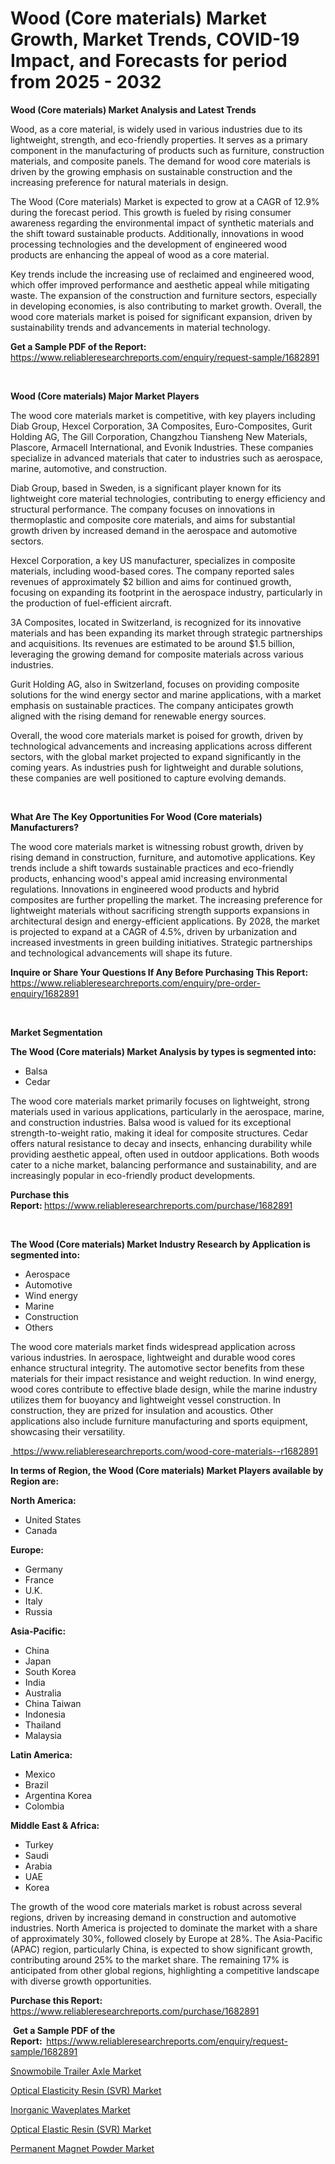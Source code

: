 <p><h1>Wood (Core materials) Market Growth, Market Trends, COVID-19 Impact, and Forecasts for period from 2025 - 2032</h1></p><p><strong>Wood (Core materials) Market Analysis and Latest Trends</strong></p>
<p><p>Wood, as a core material, is widely used in various industries due to its lightweight, strength, and eco-friendly properties. It serves as a primary component in the manufacturing of products such as furniture, construction materials, and composite panels. The demand for wood core materials is driven by the growing emphasis on sustainable construction and the increasing preference for natural materials in design. </p><p>The Wood (Core materials) Market is expected to grow at a CAGR of 12.9% during the forecast period. This growth is fueled by rising consumer awareness regarding the environmental impact of synthetic materials and the shift toward sustainable products. Additionally, innovations in wood processing technologies and the development of engineered wood products are enhancing the appeal of wood as a core material. </p><p>Key trends include the increasing use of reclaimed and engineered wood, which offer improved performance and aesthetic appeal while mitigating waste. The expansion of the construction and furniture sectors, especially in developing economies, is also contributing to market growth. Overall, the wood core materials market is poised for significant expansion, driven by sustainability trends and advancements in material technology.</p></p>
<p><strong>Get a Sample PDF of the Report:&nbsp;</strong> <a href="https://www.reliableresearchreports.com/enquiry/request-sample/1682891?utm_campaign=102&utm_medium=2&utm_source=Github&utm_content=ia&utm_term=26032025&utm_id=wood-core-materials">https://www.reliableresearchreports.com/enquiry/request-sample/1682891</a></p>
<p>&nbsp;</p>
<p><strong>Wood (Core materials) Major Market Players</strong></p>
<p><p>The wood core materials market is competitive, with key players including Diab Group, Hexcel Corporation, 3A Composites, Euro-Composites, Gurit Holding AG, The Gill Corporation, Changzhou Tiansheng New Materials, Plascore, Armacell International, and Evonik Industries. These companies specialize in advanced materials that cater to industries such as aerospace, marine, automotive, and construction.</p><p>Diab Group, based in Sweden, is a significant player known for its lightweight core material technologies, contributing to energy efficiency and structural performance. The company focuses on innovations in thermoplastic and composite core materials, and aims for substantial growth driven by increased demand in the aerospace and automotive sectors.</p><p>Hexcel Corporation, a key US manufacturer, specializes in composite materials, including wood-based cores. The company reported sales revenues of approximately $2 billion and aims for continued growth, focusing on expanding its footprint in the aerospace industry, particularly in the production of fuel-efficient aircraft.</p><p>3A Composites, located in Switzerland, is recognized for its innovative materials and has been expanding its market through strategic partnerships and acquisitions. Its revenues are estimated to be around $1.5 billion, leveraging the growing demand for composite materials across various industries.</p><p>Gurit Holding AG, also in Switzerland, focuses on providing composite solutions for the wind energy sector and marine applications, with a market emphasis on sustainable practices. The company anticipates growth aligned with the rising demand for renewable energy sources.</p><p>Overall, the wood core materials market is poised for growth, driven by technological advancements and increasing applications across different sectors, with the global market projected to expand significantly in the coming years. As industries push for lightweight and durable solutions, these companies are well positioned to capture evolving demands.</p></p>
<p>&nbsp;</p>
<p><strong>What Are The Key Opportunities For Wood (Core materials) Manufacturers?</strong></p>
<p><p>The wood core materials market is witnessing robust growth, driven by rising demand in construction, furniture, and automotive applications. Key trends include a shift towards sustainable practices and eco-friendly products, enhancing wood's appeal amid increasing environmental regulations. Innovations in engineered wood products and hybrid composites are further propelling the market. The increasing preference for lightweight materials without sacrificing strength supports expansions in architectural design and energy-efficient applications. By 2028, the market is projected to expand at a CAGR of 4.5%, driven by urbanization and increased investments in green building initiatives. Strategic partnerships and technological advancements will shape its future.</p></p>
<p><strong>Inquire or Share Your Questions If Any Before Purchasing This Report:</strong> <a href="https://www.reliableresearchreports.com/enquiry/pre-order-enquiry/1682891?utm_campaign=102&utm_medium=2&utm_source=Github&utm_content=ia&utm_term=26032025&utm_id=wood-core-materials">https://www.reliableresearchreports.com/enquiry/pre-order-enquiry/1682891</a></p>
<p>&nbsp;</p>
<p><strong>Market Segmentation</strong></p>
<p><strong>The Wood (Core materials) Market Analysis by types is segmented into:</strong></p>
<p><ul><li>Balsa</li><li>Cedar</li></ul></p>
<p><p>The wood core materials market primarily focuses on lightweight, strong materials used in various applications, particularly in the aerospace, marine, and construction industries. Balsa wood is valued for its exceptional strength-to-weight ratio, making it ideal for composite structures. Cedar offers natural resistance to decay and insects, enhancing durability while providing aesthetic appeal, often used in outdoor applications. Both woods cater to a niche market, balancing performance and sustainability, and are increasingly popular in eco-friendly product developments.</p></p>
<p><strong>Purchase this Report:&nbsp;</strong><a href="https://www.reliableresearchreports.com/purchase/1682891?utm_campaign=102&utm_medium=2&utm_source=Github&utm_content=ia&utm_term=26032025&utm_id=wood-core-materials">https://www.reliableresearchreports.com/purchase/1682891</a></p>
<p>&nbsp;</p>
<p><strong>The Wood (Core materials) Market Industry Research by Application is segmented into:</strong></p>
<p><ul><li>Aerospace</li><li>Automotive</li><li>Wind energy</li><li>Marine</li><li>Construction</li><li>Others</li></ul></p>
<p><p>The wood core materials market finds widespread application across various industries. In aerospace, lightweight and durable wood cores enhance structural integrity. The automotive sector benefits from these materials for their impact resistance and weight reduction. In wind energy, wood cores contribute to effective blade design, while the marine industry utilizes them for buoyancy and lightweight vessel construction. In construction, they are prized for insulation and acoustics. Other applications also include furniture manufacturing and sports equipment, showcasing their versatility.</p></p>
<p><a href="https://www.reliableresearchreports.com/wood-core-materials--r1682891?utm_campaign=102&utm_medium=2&utm_source=Github&utm_content=ia&utm_term=26032025&utm_id=wood-core-materials">&nbsp;https://www.reliableresearchreports.com/wood-core-materials--r1682891</a></p>
<p><strong>In terms of Region, the Wood (Core materials) Market Players available by Region are:</strong></p>
<p>
    <p> <strong> North America: </strong>
        <ul>
            <li>United States</li>
            <li>Canada</li>
        </ul>
        </p> 
    <p> <strong> Europe: </strong>
        <ul>
            <li>Germany</li>
            <li>France</li>
            <li>U.K.</li>
            <li>Italy</li>
            <li>Russia</li>
        </ul>
        </p> 
    <p> <strong> Asia-Pacific: </strong>
        <ul>
            <li>China</li>
            <li>Japan</li>
            <li>South Korea</li>
            <li>India</li>
            <li>Australia</li>
            <li>China Taiwan</li>
            <li>Indonesia</li>
            <li>Thailand</li>
            <li>Malaysia</li>
        </ul>
        </p> 
    <p> <strong> Latin America: </strong>
        <ul>
            <li>Mexico</li>
            <li>Brazil</li>
            <li>Argentina Korea</li>
            <li>Colombia</li>
        </ul>
        </p> 
    <p> <strong> Middle East & Africa: </strong>
        <ul>
            <li>Turkey</li>
            <li>Saudi</li>
            <li>Arabia</li>
            <li>UAE</li>
            <li>Korea</li>
        </ul>
    </p>
    </p>
<p><p>The growth of the wood core materials market is robust across several regions, driven by increasing demand in construction and automotive industries. North America is projected to dominate the market with a share of approximately 30%, followed closely by Europe at 28%. The Asia-Pacific (APAC) region, particularly China, is expected to show significant growth, contributing around 25% to the market share. The remaining 17% is anticipated from other global regions, highlighting a competitive landscape with diverse growth opportunities.</p></p>
<p><strong>Purchase this Report: </strong><a href="https://www.reliableresearchreports.com/purchase/1682891?utm_campaign=102&utm_medium=2&utm_source=Github&utm_content=ia&utm_term=26032025&utm_id=wood-core-materials">https://www.reliableresearchreports.com/purchase/1682891</a></p>
<p>&nbsp;<strong>Get a Sample PDF of the Report:&nbsp;&nbsp;</strong><a href="https://www.reliableresearchreports.com/enquiry/request-sample/1682891?utm_campaign=102&utm_medium=2&utm_source=Github&utm_content=ia&utm_term=26032025&utm_id=wood-core-materials">https://www.reliableresearchreports.com/enquiry/request-sample/1682891</a></p>
<p><strong></strong></p>
<p><p><a href="https://github.com/vaduzunny/Market-Research-Report-List-1/blob/main/snowmobile-trailer-axle-market.md?utm_campaign=102&utm_medium=2&utm_source=Github&utm_content=ia&utm_term=26032025&utm_id=wood-core-materials">Snowmobile Trailer Axle Market</a></p><p><a href="https://github.com/dayaanapis5/Market-Research-Report-List-1/blob/main/optical-elasticity-resin-svr-market.md?utm_campaign=102&utm_medium=2&utm_source=Github&utm_content=ia&utm_term=26032025&utm_id=wood-core-materials">Optical Elasticity Resin (SVR) Market</a></p><p><a href="https://github.com/ubavicachida/Market-Research-Report-List-1/blob/main/inorganic-waveplates-market.md?utm_campaign=102&utm_medium=2&utm_source=Github&utm_content=ia&utm_term=26032025&utm_id=wood-core-materials">Inorganic Waveplates Market</a></p><p><a href="https://github.com/daleogrando/Market-Research-Report-List-1/blob/main/optical-elastic-resin-svr-market.md?utm_campaign=102&utm_medium=2&utm_source=Github&utm_content=ia&utm_term=26032025&utm_id=wood-core-materials">Optical Elastic Resin (SVR) Market</a></p><p><a href="https://github.com/gasikcalbos8/Market-Research-Report-List-1/blob/main/permanent-magnet-powder-market.md?utm_campaign=102&utm_medium=2&utm_source=Github&utm_content=ia&utm_term=26032025&utm_id=wood-core-materials">Permanent Magnet Powder Market</a></p></p>